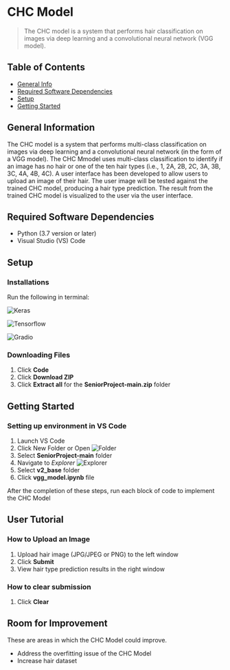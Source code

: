 # CHC Model
> The CHC model is a system that performs hair classification on images via deep learning and a convolutional neural network (VGG model).

## Table of Contents
* [General Info](#general-information)
* [Required Software Dependencies](#required-software-dependencies)
* [Setup](#setup)
* [Getting Started](#getting-started)



## General Information
The CHC model is a system that performs multi-class classification on images via deep learning and
a convolutional neural network (in the form of a VGG model). The CHC Mmodel uses multi-class classification
to identify if an image has no hair or one of the ten hair types (i.e., 1, 2A, 2B, 2C, 3A, 3B, 3C, 4A, 4B, 4C).
A user interface has been developed to allow users to upload an image of their hair. The user image
will be tested against the trained CHC model, producing a hair type prediction. The result from the trained
CHC model is visualized to the user via the user interface.


## Required Software Dependencies
- Python (3.7 version or later)
- Visual Studio (VS) Code




## Setup

### Installations
Run the following in terminal:


![Keras](https://github.com/znhinson/SeniorProject/blob/main/images/install_1.PNG)


![Tensorflow](https://github.com/znhinson/SeniorProject/blob/main/images/install_2.PNG)


![Gradio](https://github.com/znhinson/SeniorProject/blob/main/images/install_3.PNG)

 

### Downloading Files
1. Click **Code**
2. Click **Download ZIP**
3. Click **Extract all** for the **SeniorProject-main.zip** folder

## Getting Started

### Setting up environment in VS Code
1. Launch VS Code 
2. Click New Folder or Open
![Folder](https://github.com/znhinson/SeniorProject/blob/main/images/explorer.PNG)
4. Select **SeniorProject-main** folder
5. Navigate to *Explorer* 
![Explorer](https://github.com/znhinson/SeniorProject/blob/main/images/launch_vs_code.PNG)
6. Select **v2_base** folder
7. Click **vgg_model.ipynb** file 


After the completion of these steps, run each block of code to implement the CHC Model


## User Tutorial

### How to Upload an Image
1. Upload hair image (JPG/JPEG or PNG) to the left window
2. Click **Submit**
3. View hair type prediction results in the right window

### How to clear submission
1. Click **Clear**

## Room for Improvement
These are areas in which the CHC Model could improve.

- Address the overfitting issue of the CHC Model
- Increase hair dataset




